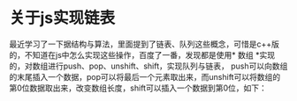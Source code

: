 # 关于js实现链表
最近学习了一下据结构与算法，里面提到了链表、队列这些概念，可惜是c++版的，不知道在js中怎么实现这些操作，百度了一番，发现都是使用* 数组 *实现的，对数组进行push、pop、unshift、shift，实现队列与链表，
push可以向数组的末尾插入一个数据，pop可以将最后一个元素取出来，而unshift可以将数组的第0位数据取出来，改变数组长度，shift可以插入一个数据到第0位，如下：
